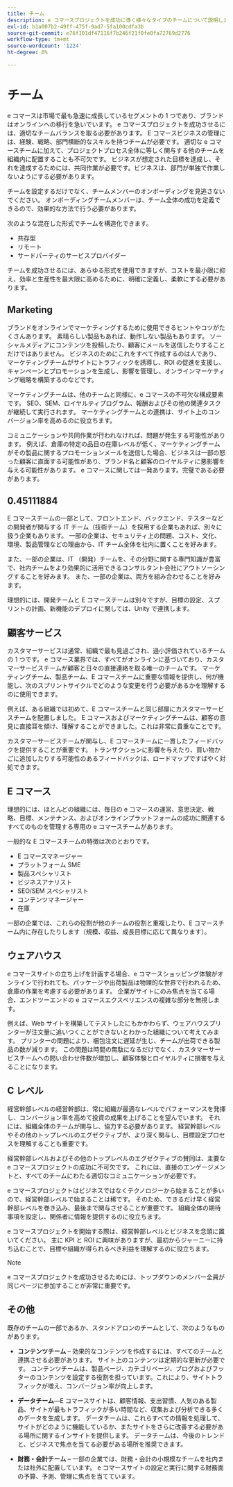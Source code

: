 ```yaml
---
title: チーム
description: e コマースプロジェクトを成功に導く様々なタイプのチームについて説明します。
exl-id: b1a007b2-49ff-475f-9ad7-5fa100cdfa3b
source-git-commit: e76f101df47116f7b246f21f0fe0fa72769d2776
workflow-type: tm+mt
source-wordcount: '1224'
ht-degree: 0%

---
```


# チーム

e コマースは市場で最も急速に成長しているセグメントの 1 つであり、ブランドはオンラインへの移行を急いでいます。 e コマースプロジェクトを成功させるには、適切なチームバランスを取る必要があります。 E コマースビジネスの管理には、経験、戦略、部門横断的なスキルを持つチームが必要です。 適切な e コマースチームに加えて、プロジェクトプロセス全体に等しく関与する他のチームを組織内に配置することも不可欠です。 ビジネスが想定された目標を達成し、それを達成するためには、共同作業が必要です。ビジネスは、部門が単独で作業しないようにする必要があります。

チームを設定するだけでなく、チームメンバーのオンボーディングを見逃さないでください。 オンボーディングチームメンバーは、チーム全体の成功を定義できるので、効果的な方法で行う必要があります。

次のような混在した形式でチームを構造化できます。

- 共存型
- リモート
- サードパーティのサービスプロバイダー

チームを成功させるには、あらゆる形式を使用できますが、コストを最小限に抑え、効率と生産性を最大限に高めるために、明確に定義し、柔軟にする必要があります。

## Marketing

ブランドをオンラインでマーケティングするために使用できるヒントやコツがたくさんあります。 素晴らしい製品もあれば、動作しない製品もあります。 ソーシャルメディアにコンテンツを投稿したり、顧客にメールを送信したりすることだけではありません。 ビジネスのためにこれをすべて作成するのは人であり、マーケティングチームがサイトにトラフィックを誘導し、ROI の促進を支援し、キャンペーンとプロモーションを生成し、影響を管理し、オンラインマーケティング戦略を構築するのなどです。

マーケティングチームは、他のチームと同様に、e コマースの不可欠な構成要素です。 SEO、SEM、ロイヤルティプログラム、報酬およびその他の関連タスクが継続して実行されます。 マーケティングチームとの連携は、サイト上のコンバージョン率を高めるのに役立ちます。

コミュニケーションや共同作業が行われなければ、問題が発生する可能性があります。 例えば、倉庫の特定の品目の在庫レベルが低く、マーケティングチームがその製品に関するプロモーションメールを送信した場合、ビジネスは一部の怒った顧客に直面する可能性があり、ブランド名と顧客のロイヤルティに悪影響を与える可能性があります。 e コマースに関しては一発あります。完璧である必要があります。

## 0.45111884

E コマースチームの一部として、フロントエンド、バックエンド、テスターなどの開発者が関与する IT チーム（技術チーム）を採用する企業もあれば、別々に扱う企業もあります。 一部の企業は、セキュリティ上の問題、コスト、文化、環境、製品管理などの理由から、IT チーム全体を社内に置くことを好みます。

また、一部の企業は、IT （開発）チームを、その分野に関する専門知識が豊富で、社内チームをより効果的に活用できるコンサルタント会社にアウトソーシングすることを好みます。 また、一部の企業は、両方を組み合わせることを好みます。

理想的には、開発チームと E コマースチームは別々ですが、目標の設定、スプリントの計画、新機能のデプロイに関しては、Unity で連携します。

## 顧客サービス

カスタマーサービスは通常、組織で最も見過ごされ、過小評価されているチームの 1 つです。 e コマース業界では、すべてがオンラインに基づいており、カスタマーサービスチームが顧客と日々の直接連絡を取る唯一のチームです。 マーケティングチーム、製品チーム、E コマースチームに重要な情報を提供し、何が機能し、次のスプリントサイクルでどのような変更を行う必要があるかを理解するのに使用できます。

例えば、ある組織では初めて、E コマースチームと同じ部屋にカスタマーサービスチームを配置しました。 E コマースおよびマーケティングチームは、顧客の意見に直接耳を傾け、理解することができました。これは非常に貴重なことです。

カスタマーサービスチームが関与し、E コマースチームに一貫したフィードバックを提供することが重要です。 トランザクションに影響を与えたり、買い物かごに追加したりする可能性のあるフィードバックは、ロードマップですばやく対処できます。

## E コマース

理想的には、ほとんどの組織には、毎日の e コマースの運営、意思決定、戦略、目標、メンテナンス、およびオンラインプラットフォームの成功に関連するすべてのものを管理する専用の e コマースチームがあります。

一般的な E コマースチームの特徴は次のとおりです。

- E コマースマネージャー
- プラットフォーム SME
- 製品スペシャリスト
- ビジネスアナリスト
- SEO/SEM スペシャリスト
- コンテンツマネージャー
- 在庫

一部の企業では、これらの役割が他のチームの役割と重複したり、E コマースチーム内に存在したりします（規模、収益、成長目標に応じて異なります）。

## ウェアハウス

e コマースサイトの立ち上げを計画する場合、e コマースショッピング体験がオンラインで行われても、パッケージや出荷製品は物理的な世界で行われるため、倉庫の作業を考慮する必要があります。 企業がサイトにのみ焦点を当てる場合、エンドツーエンドの e コマースエクスペリエンスの複雑な部分を無視します。

例えば、Web サイトを構築してテストしたにもかかわらず、ウェアハウスプリンターが注文量に追いつくことができないとわかった組織について考えてみます。 プリンターの問題により、梱包注文に遅延が生じ、チームが出荷できる製品の数が減ります。 この問題は時間の無駄になるだけでなく、カスタマーサービスチームへの問い合わせ件数が増加し、顧客体験とロイヤルティに損害を与えることになります。

## C レベル

経営幹部レベルの経営幹部は、常に組織が最適なレベルでパフォーマンスを発揮し、コンバージョン率を高めて投資の成果を上げることを望んでいます。 それには、組織全体のチームが関与し、協力する必要があります。 経営幹部レベルやその他のトップレベルのエグゼクティブが、より深く関与し、目標設定プロセスを理解することも重要です。

経営幹部レベルおよびその他のトップレベルのエグゼクティブの賛同は、主要な e コマースプロジェクトの成功に不可欠です。 これには、直接のエンゲージメントと、すべてのチームにわたる適切なコミュニケーションが必要です。

e コマースプロジェクトはビジネスではなくテクノロジーから始まることが多いので、経営幹部レベルで始まることは稀です。 そのため、できるだけ早く経営幹部レベルを巻き込み、最後まで関与させることが重要です。 組織全体の期待事項を設定し、関係者に情報を提供するのに役立ちます。

e コマースプロジェクトを開始する際は、経営幹部レベルとビジネスを念頭に置いてください。 主に KPI と ROI に興味がありますが、最初からジャーニーに持ち込むことで、目標や組織が得られるべき利益を理解するのに役立ちます。

>[!NOTE]
>
>e コマースプロジェクトを成功させるためには、トップダウンのメンバー全員が同じページに参加することが非常に重要です。

## その他

既存のチームの一部であるか、スタンドアロンのチームとして、次のようなものがあります。

- **コンテンツチーム** – 効果的なコンテンツを作成するには、すべてのチームと連携させる必要があります。 サイト上のコンテンツは定期的な更新が必要です。 コンテンツチームは、製品ページ、カテゴリページ、ブログおよびフッターのコンテンツを設定する役割を担っています。これにより、サイトトラフィックが増え、コンバージョン率が向上します。

- **データチーム**—E コマースサイトは、顧客情報、支出習慣、人気のある製品、サイトが最もトラフィックが多い時間など、収集および分析できる多くのデータを生成します。 データチームは、これらすべての情報を処理して、サイトがどのように機能しているか、またサイトをさらに改善する必要がある場所に関するインサイトを提供します。 データチームは、今後のトレンドと、ビジネスで焦点を当てる必要がある場所を推奨できます。

- **財務・会計チーム** – 一部の企業では、財務・会計の小規模なチームを社内または社外に配置しています。 e コマースサイトの設定と実行に関する財務面の予算、予測、管理に焦点を当てています。
